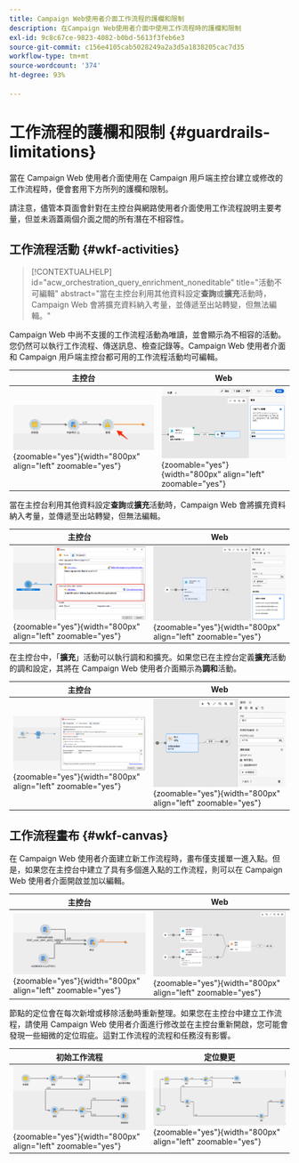```yaml
---
title: Campaign Web使用者介面工作流程的護欄和限制
description: 在Campaign Web使用者介面中使用工作流程時的護欄和限制
exl-id: 9c8c67ce-9823-4082-b0bd-5613f3feb6e3
source-git-commit: c156e4105cab5028249a2a3d5a1838205cac7d35
workflow-type: tm+mt
source-wordcount: '374'
ht-degree: 93%

---
```


# 工作流程的護欄和限制 {#guardrails-limitations}

當在 Campaign Web 使用者介面使用在 Campaign 用戶端主控台建立或修改的工作流程時，便會套用下方所列的護欄和限制。

請注意，儘管本頁面會針對在主控台與網路使用者介面使用工作流程說明主要考量，但並未涵蓋兩個介面之間的所有潛在不相容性。

## 工作流程活動 {#wkf-activities}

>[!CONTEXTUALHELP]
>id="acw_orchestration_query_enrichment_noneditable"
>title="活動不可編輯"
>abstract="當在主控台利用其他資料設定&#x200B;**查詢**&#x200B;或&#x200B;**擴充**&#x200B;活動時，Campaign Web 會將擴充資料納入考量，並傳遞至出站轉變，但無法編輯。"

Campaign Web 中尚不支援的工作流程活動為唯讀，並會顯示為不相容的活動。您仍然可以執行工作流程、傳送訊息、檢查記錄等。Campaign Web 使用者介面和 Campaign 用戶端主控台都可用的工作流程活動均可編輯。

| 主控台 | Web |
| --- | --- |
| ![](assets/limitations-activities-console.png){zoomable=&quot;yes&quot;}{width="800px" align="left" zoomable="yes"} | ![](assets/limitations-activities-web.png){zoomable=&quot;yes&quot;}{width="800px" align="left" zoomable="yes"} |

當在主控台利用其他資料設定&#x200B;**查詢**&#x200B;或&#x200B;**擴充**&#x200B;活動時，Campaign Web 會將擴充資料納入考量，並傳遞至出站轉變，但無法編輯。

| 主控台 | Web |
| --- | --- |
| ![](assets/limitations-options-console.png){zoomable=&quot;yes&quot;}{width="800px" align="left" zoomable="yes"} | ![](assets/limitations-options-web.png){zoomable=&quot;yes&quot;}{width="800px" align="left" zoomable="yes"} |

在主控台中，「**擴充**」活動可以執行調和和擴充。如果您已在主控台定義&#x200B;**擴充**&#x200B;活動的調和設定，其將在 Campaign Web 使用者介面顯示為&#x200B;**調和**&#x200B;活動。

| 主控台 | Web |
| --- | --- |
| ![](assets/limitations-enrichment-console.png){zoomable=&quot;yes&quot;}{width="800px" align="left" zoomable="yes"} | ![](assets/limitations-enrichment-web.png){zoomable=&quot;yes&quot;}{width="800px" align="left" zoomable="yes"} |

## 工作流程畫布 {#wkf-canvas}

在 Campaign Web 使用者介面建立新工作流程時，畫布僅支援單一進入點。但是，如果您在主控台中建立了具有多個進入點的工作流程，則可以在 Campaign Web 使用者介面開啟並加以編輯。

| 主控台 | Web |
| --- | --- |
| ![](assets/limitations-multiple-console.png){zoomable=&quot;yes&quot;}{width="800px" align="left" zoomable="yes"} | ![](assets/limitations-multiple-web.png){zoomable=&quot;yes&quot;}{width="800px" align="left" zoomable="yes"} |

節點的定位會在每次新增或移除活動時重新整理。如果您在主控台中建立工作流程，請使用 Campaign Web 使用者介面進行修改並在主控台重新開啟，您可能會發現一些細微的定位瑕疵。這對工作流程的流程和任務沒有影響。

| 初始工作流程 | 定位變更 |
| --- | --- |
| ![](assets/limitations-positioning1.png){zoomable=&quot;yes&quot;}{width="800px" align="left" zoomable="yes"} | ![](assets/limitations-positioning2.png){zoomable=&quot;yes&quot;}{width="800px" align="left" zoomable="yes"} |
